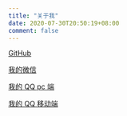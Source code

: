 ```yaml
---
title: "关于我"
date: 2020-07-30T20:50:19+08:00
comment: false
---
```


[GitHub](https://github.com/ayuayue)

[我的微信](https://blog.caoayu.top/images/wechat.jpg)

[我的 QQ pc 端](tencent://message/?uin=1401262639&Site=http://vps.shuidazhe.com&Menu=yes)

[我的 QQ 移动端](mqqwpa://im/chat?chat_type=wpa&uin=1401262639&version=1&src_type=web&web_src=oicqzone.com)

